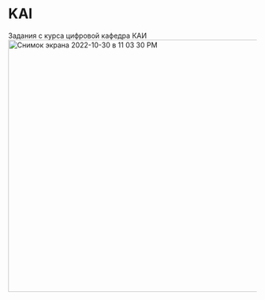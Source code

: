 # KAI
Задания с курса цифровой кафедра КАИ
<img width="511" alt="Снимок экрана 2022-10-30 в 11 03 30 PM" src="https://user-images.githubusercontent.com/94991003/198899228-b0ef313d-7705-4893-91fb-de75784c830d.png">
